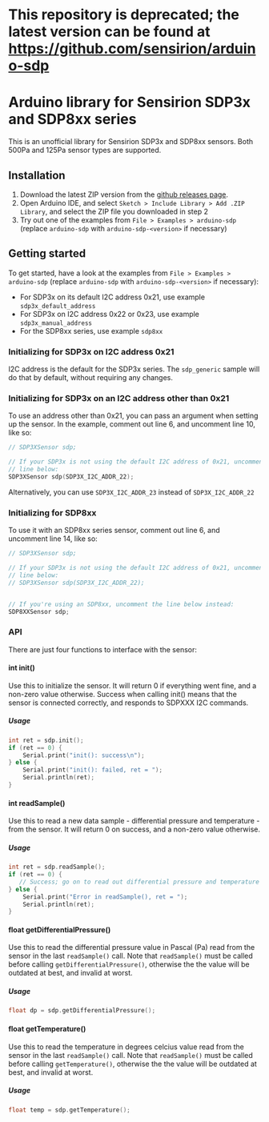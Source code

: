 # This repository is deprecated; the latest version can be found at https://github.com/sensirion/arduino-sdp

# Arduino library for Sensirion SDP3x and SDP8xx series

This is an unofficial library for Sensirion SDP3x and SDP8xx sensors. Both 500Pa
and 125Pa sensor types are supported.

## Installation

1. Download the latest ZIP version from the [github releases page](https://github.com/winkj/arduino-sdp/releases).
2. Open Arduino IDE, and select `Sketch > Include Library > Add .ZIP Library`, and select the ZIP file you downloaded in step 2
3. Try out one of the examples from `File > Examples > arduino-sdp` (replace `arduino-sdp` with `arduino-sdp-<version>` if necessary)

## Getting started

To get started, have a look at the examples from `File > Examples > arduino-sdp` (replace `arduino-sdp` with `arduino-sdp-<version>` if necessary):

- For SDP3x on its default I2C address 0x21, use example `sdp3x_default_address`
- For SDP3x on I2C address 0x22 or 0x23, use example  `sdp3x_manual_address`
- For the SDP8xx series, use example `sdp8xx`

### Initializing for SDP3x on I2C address 0x21

I2C address is the default for the SDP3x series. The `sdp_generic` sample
will do that by default, without requiring any changes.

### Initializing for SDP3x on an I2C address other than 0x21

To use an address other than 0x21, you can pass an argument when setting up
the sensor. In the example, comment out line 6, and uncomment line 10, like so:

```c++
// SDP3XSensor sdp;

// If your SDP3x is not using the default I2C address of 0x21, uncomment the
// line below:
SDP3XSensor sdp(SDP3X_I2C_ADDR_22);
```
Alternatively, you can use `SDP3X_I2C_ADDR_23` instead of `SDP3X_I2C_ADDR_22`

### Initializing for SDP8xx

To use it with an SDP8xx series sensor, comment out line 6, and uncomment
line 14, like so:

```c++
// SDP3XSensor sdp;

// If your SDP3x is not using the default I2C address of 0x21, uncomment the
// line below:
// SDP3XSensor sdp(SDP3X_I2C_ADDR_22);


// If you're using an SDP8xx, uncomment the line below instead:
SDP8XXSensor sdp;
```


### API

There are just four functions to interface with the sensor:


#### int init()
Use this to initialize the sensor. It will return 0 if everything went fine, and a non-zero value otherwise. Success when calling init() means that the sensor is connected correctly, and responds to SDPXXX I2C commands.

##### Usage
```c++
int ret = sdp.init();
if (ret == 0) {
    Serial.print("init(): success\n");
} else {
    Serial.print("init(): failed, ret = ");
    Serial.println(ret);
}
```

#### int readSample()
Use this to read a new data sample - differential pressure and temperature - from the sensor. It will return 0 on success, and a non-zero value otherwise.

##### Usage
```c++
int ret = sdp.readSample();
if (ret == 0) {
   // Success; go on to read out differential pressure and temperature
} else {
    Serial.print("Error in readSample(), ret = ");
    Serial.println(ret);
}
```
#### float getDifferentialPressure()
Use this to read the differential pressure value in Pascal (Pa) read from the sensor in the last `readSample()` call. Note that `readSample()` must be called before calling `getDifferentialPressure()`, otherwise the the value will be outdated at best, and invalid at worst.

##### Usage
```c++
float dp = sdp.getDifferentialPressure();
```

#### float getTemperature()
Use this to read the temperature in degrees celcius value read from the sensor in the last `readSample()` call. Note that `readSample()` must be called before calling `getTemperature()`, otherwise the the value will be outdated at best, and invalid at worst.

##### Usage
```c++
float temp = sdp.getTemperature();
```
